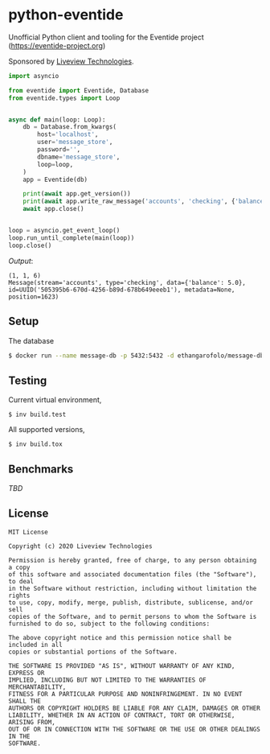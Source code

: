 # python-eventide
Unofficial Python client and tooling for the Eventide project (https://eventide-project.org)

Sponsored by [Liveview Technologies](https://lvt.co/).

```python
import asyncio

from eventide import Eventide, Database
from eventide.types import Loop


async def main(loop: Loop):
    db = Database.from_kwargs(
        host='localhost',
        user='message_store',
        password='',
        dbname='message_store',
        loop=loop,
    )
    app = Eventide(db)

    print(await app.get_version())
    print(await app.write_raw_message('accounts', 'checking', {'balance': 5.00}))
    await app.close()


loop = asyncio.get_event_loop()
loop.run_until_complete(main(loop))
loop.close()
```
*Output*:
```text
(1, 1, 6)
Message(stream='accounts', type='checking', data={'balance': 5.0}, id=UUID('505395b6-670d-4256-b89d-678b649eeeb1'), metadata=None, position=1623)
```

## Setup

The database

```bash
$ docker run --name message-db -p 5432:5432 -d ethangarofolo/message-db
```

## Testing

Current virtual environment,
```text
$ inv build.test
```

All supported versions,
```text
$ inv build.tox
```

## Benchmarks

*TBD*

## License

```text
MIT License

Copyright (c) 2020 Liveview Technologies

Permission is hereby granted, free of charge, to any person obtaining a copy
of this software and associated documentation files (the "Software"), to deal
in the Software without restriction, including without limitation the rights
to use, copy, modify, merge, publish, distribute, sublicense, and/or sell
copies of the Software, and to permit persons to whom the Software is
furnished to do so, subject to the following conditions:

The above copyright notice and this permission notice shall be included in all
copies or substantial portions of the Software.

THE SOFTWARE IS PROVIDED "AS IS", WITHOUT WARRANTY OF ANY KIND, EXPRESS OR
IMPLIED, INCLUDING BUT NOT LIMITED TO THE WARRANTIES OF MERCHANTABILITY,
FITNESS FOR A PARTICULAR PURPOSE AND NONINFRINGEMENT. IN NO EVENT SHALL THE
AUTHORS OR COPYRIGHT HOLDERS BE LIABLE FOR ANY CLAIM, DAMAGES OR OTHER
LIABILITY, WHETHER IN AN ACTION OF CONTRACT, TORT OR OTHERWISE, ARISING FROM,
OUT OF OR IN CONNECTION WITH THE SOFTWARE OR THE USE OR OTHER DEALINGS IN THE
SOFTWARE.
```